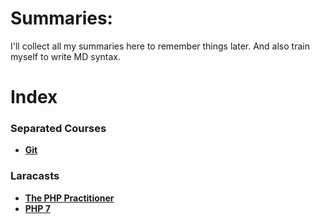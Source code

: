 # Summaries:
I'll collect all my summaries here to remember things later. And also train myself to write MD syntax.

# Index

### Separated Courses
* **[Git](./git/)** <br>

### Laracasts
* **[The PHP Practitioner](./laracasts/the-php-practitioner/)** <br>
* **[PHP 7](./laracasts/php-7/)** <br>

